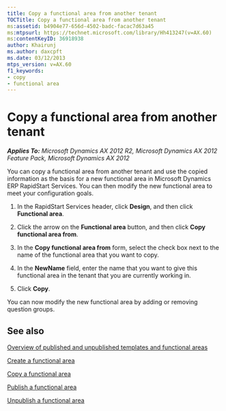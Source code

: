 ```yaml
---
title: Copy a functional area from another tenant
TOCTitle: Copy a functional area from another tenant
ms:assetid: b4904e77-656d-4502-badc-facac7d63a45
ms:mtpsurl: https://technet.microsoft.com/library/Hh413247(v=AX.60)
ms:contentKeyID: 36918938
author: Khairunj
ms.author: daxcpft
ms.date: 03/12/2013
mtps_version: v=AX.60
f1_keywords:
- copy
- functional area
---
```


# Copy a functional area from another tenant 


_**Applies To:** Microsoft Dynamics AX 2012 R2, Microsoft Dynamics AX 2012 Feature Pack, Microsoft Dynamics AX 2012_

You can copy a functional area from another tenant and use the copied information as the basis for a new functional area in Microsoft Dynamics ERP RapidStart Services. You can then modify the new functional area to meet your configuration goals.

1.  In the RapidStart Services header, click **Design**, and then click **Functional area**.

2.  Click the arrow on the **Functional area** button, and then click **Copy functional area from**.

3.  In the **Copy functional area from** form, select the check box next to the name of the functional area that you want to copy.

4.  In the **NewName** field, enter the name that you want to give this functional area in the tenant that you are currently working in.

5.  Click **Copy**.

You can now modify the new functional area by adding or removing question groups.

## See also

[Overview of published and unpublished templates and functional areas](learn-about-published-and-unpublished-templates-and-functional-areas-in-rapidstart-services.md)

[Create a functional area](create-a-functional-area-in-rapidstart-services.md)

[Copy a functional area](copy-a-functional-area-in-rapidstart-services.md)

[Publish a functional area](publish-a-functional-area-in-rapidstart-services.md)

[Unpublish a functional area](unpublish-a-functional-area-in-rapidstart-services.md)

